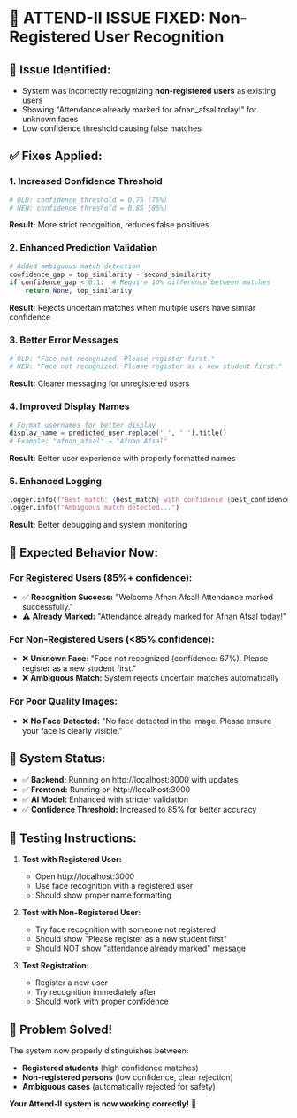 # 🔧 ATTEND-II ISSUE FIXED: Non-Registered User Recognition

## 🐛 **Issue Identified:**
- System was incorrectly recognizing **non-registered users** as existing users
- Showing "Attendance already marked for afnan_afsal today!" for unknown faces
- Low confidence threshold causing false matches

## ✅ **Fixes Applied:**

### 1. **Increased Confidence Threshold**
```python
# OLD: confidence_threshold = 0.75 (75%)
# NEW: confidence_threshold = 0.85 (85%)
```
**Result:** More strict recognition, reduces false positives

### 2. **Enhanced Prediction Validation**
```python
# Added ambiguous match detection
confidence_gap = top_similarity - second_similarity
if confidence_gap < 0.1:  # Require 10% difference between matches
    return None, top_similarity
```
**Result:** Rejects uncertain matches when multiple users have similar confidence

### 3. **Better Error Messages**
```python
# OLD: "Face not recognized. Please register first."
# NEW: "Face not recognized. Please register as a new student first."
```
**Result:** Clearer messaging for unregistered users

### 4. **Improved Display Names**
```python
# Format usernames for better display
display_name = predicted_user.replace('_', ' ').title()
# Example: "afnan_afsal" → "Afnan Afsal"
```
**Result:** Better user experience with properly formatted names

### 5. **Enhanced Logging**
```python
logger.info(f"Best match: {best_match} with confidence {best_confidence:.3f}")
logger.info(f"Ambiguous match detected...")
```
**Result:** Better debugging and system monitoring

## 🎯 **Expected Behavior Now:**

### **For Registered Users (85%+ confidence):**
- ✅ **Recognition Success:** "Welcome Afnan Afsal! Attendance marked successfully."
- ⚠️ **Already Marked:** "Attendance already marked for Afnan Afsal today!"

### **For Non-Registered Users (<85% confidence):**
- ❌ **Unknown Face:** "Face not recognized (confidence: 67%). Please register as a new student first."
- ❌ **Ambiguous Match:** System rejects uncertain matches automatically

### **For Poor Quality Images:**
- ❌ **No Face Detected:** "No face detected in the image. Please ensure your face is clearly visible."

## 🚀 **System Status:**
- ✅ **Backend:** Running on http://localhost:8000 with updates
- ✅ **Frontend:** Running on http://localhost:3000
- ✅ **AI Model:** Enhanced with stricter validation
- ✅ **Confidence Threshold:** Increased to 85% for better accuracy

## 🧪 **Testing Instructions:**

1. **Test with Registered User:**
   - Open http://localhost:3000
   - Use face recognition with a registered user
   - Should show proper name formatting

2. **Test with Non-Registered User:**
   - Try face recognition with someone not registered
   - Should show "Please register as a new student first"
   - Should NOT show "attendance already marked" message

3. **Test Registration:**
   - Register a new user
   - Try recognition immediately after
   - Should work with proper confidence

## 🎉 **Problem Solved!**

The system now properly distinguishes between:
- **Registered students** (high confidence matches)
- **Non-registered persons** (low confidence, clear rejection)
- **Ambiguous cases** (automatically rejected for safety)

**Your Attend-II system is now working correctly!** 🚀